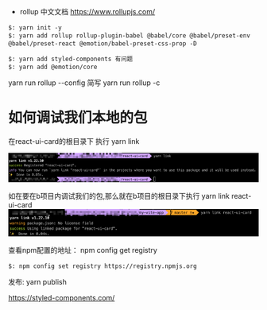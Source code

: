 


- rollup 中文文档
https://www.rollupjs.com/
```
$: yarn init -y
$: yarn add rollup rollup-plugin-babel @babel/core @babel/preset-env @babel/preset-react @emotion/babel-preset-css-prop -D
```

```
$: yarn add styled-components 有问题
$: yarn add @emotion/core
```


yarn run rollup --config 简写 yarn run rollup -c


# 如何调试我们本地的包
在react-ui-card的根目录下 执行 yarn link

![img.png](img.png)

如在要在b项目内调试我们的包,那么就在b项目的根目录下执行 yarn link react-ui-card
![img_1.png](img_1.png)


查看npm配置的地址： npm config get registry
```
$: npm config set registry https://registry.npmjs.org
```

发布: yarn publish




https://styled-components.com/